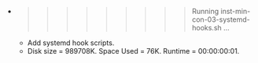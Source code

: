 * >>>>>>>>> Running inst-min-con-03-systemd-hooks.sh ...
  * Add systemd hook scripts.
  * Disk size = 989708K. Space Used = 76K. Runtime = 00:00:00:01.
